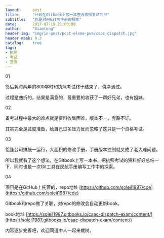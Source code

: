 ```yaml
---
layout:     post
title:      "计划在Gitbook上写一本签派执照考试的书"
subtitle:   "也是对用Git写手册的探索"
date:       2017-07-19 21:00:00
author:     "Xiaotong"
header-img: "img/in-post/post-eleme-pwa/caac-dispatch.jpg"
header-mask: 0.3
catalog:    true
tags:
- 执照
- 考试
- 签派
---
```


01

签后耗时两年的800学时和执照考试终于结束了，侥幸通过。

过程是曲折的，结果是满意的，最重要的收获了一帮好兄弟，也有姐妹。

02

备考过程中最大的难点就是资料收集困难，版本不一，套路不详。

其实完全是过度准备，给自己过多压力反而忽略了这只是一个资格考试。

03

恰逢公司搞统一运行，大面积的修改手册，手册版本控制就又成了老大难问题。

所以我就有了这个想法，在Gitbook上写一本书，把执照考试的资料好好总结一下，同时也是一次Git工具在民航手册编写工作中的探索。

04

项目是在GitHub上托管的，repo地址 [https://github.com/soleil1987/cde](https://github.com/soleil1987/cde)

Gitbook和repo做了关联，对repo的修改会自动更新book。

book地址 [https://soleil1987.gitbooks.io/caac-dispatch-exam/content/](https://soleil1987.gitbooks.io/caac-dispatch-exam/content/)

内容逐步完善吧，欢迎同道中人一起来栽树。